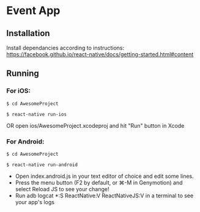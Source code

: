# Event App

## Installation

Install dependancies according to instructions: https://facebook.github.io/react-native/docs/getting-started.html#content

## Running

### For iOS:

    $ cd AwesomeProject

    $ react-native run-ios
    
OR open ios/AwesomeProject.xcodeproj and hit "Run" button in Xcode    

### For Android:

    $ cd AwesomeProject
    
    $ react-native run-android
    
- Open index.android.js in your text editor of choice and edit some lines.
- Press the menu button (F2 by default, or ⌘-M in Genymotion) and select Reload JS to see your change!
- Run adb logcat *:S ReactNative:V ReactNativeJS:V in a terminal to see your app's logs